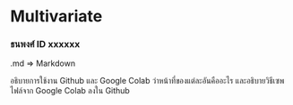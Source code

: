 # Multivariate

### ธนพงศ์ ID xxxxxx

.md => Markdown 

อธิบายการใช้งาน Github และ Google Colab ว่าหน้าที่ของแต่ละอันคืออะไร และอธิบายวิธีเซพไฟล์จาก Google Colab ลงใน Github
